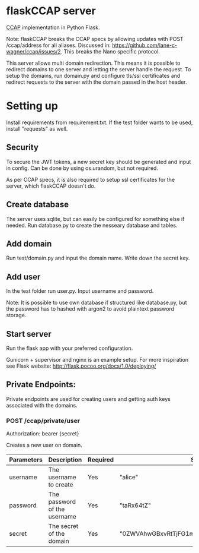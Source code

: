 # flaskCCAP server

[CCAP](https://github.com/lane-c-wagner/ccap) implementation in Python Flask.

Note: flaskCCAP breaks the CCAP specs by allowing updates with POST /ccap/address for all aliases. Discussed in: https://github.com/lane-c-wagner/ccap/issues/2. This breaks the Nano specific protocol.

This server allows multi domain redirection. This means it is possible to redirect domains to one server and letting the server handle the request. To setup the domains, run domain.py and configure tls/ssl certificates and redirect requests to the server with the domain passed in the host header.


# Setting up

Install requirements from requirement.txt. If the test folder wants to be used, install "requests" as well.

## Security

To secure the JWT tokens, a new secret key should be generated and input in config. Can be done by using os.urandom, but not required.

As per CCAP specs, it is also required to setup ssl certificates for the server, which flaskCCAP doesn't do.

## Create database

The server uses sqlite, but can easily be configured for something else if needed. Run database.py to create the nesseary database and tables.

## Add domain

Run test/domain.py and input the domain name. Write down the secret key.

## Add user

In the test folder run user.py. Input username and password.

Note: It is possible to use own database if structured like database.py, but the password has to hashed with argon2 to avoid plaintext password storage.


## Start server

Run the flask app with your preferred configuration.

Gunicorn + supervisor and nginx is an example setup. For more inspiration see Flask website: http://flask.pocoo.org/docs/1.0/deploying/

## Private Endpoints:

Private endpoints are used for creating users and getting auth keys associated with the domains.

### POST /ccap/private/user

Authorization: bearer {secret}

Creates a new user on domain.

| Parameters | Description | Required | Sample Value |
| ---------- | ----------- | -------- | ------------ |
| username | The username to create | Yes | "alice"
| password | The password of the username | Yes | "taRx64tZ"
| secret | The secret of the domain | Yes | "0ZWVAhwGBxvRtTjFG1mPCuRCCFSdFLCo6c3xLz6ZYfKLuivO"



